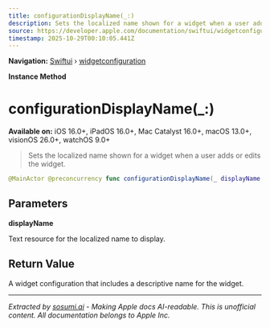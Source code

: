 ```yaml
---
title: configurationDisplayName(_:)
description: Sets the localized name shown for a widget when a user adds or edits the widget.
source: https://developer.apple.com/documentation/swiftui/widgetconfiguration/configurationdisplayname(_:)
timestamp: 2025-10-29T00:10:05.441Z
---
```


**Navigation:** [Swiftui](/documentation/swiftui) › [widgetconfiguration](/documentation/swiftui/widgetconfiguration)

**Instance Method**

# configurationDisplayName(_:)

**Available on:** iOS 16.0+, iPadOS 16.0+, Mac Catalyst 16.0+, macOS 13.0+, visionOS 26.0+, watchOS 9.0+

> Sets the localized name shown for a widget when a user adds or edits the widget.

```swift
@MainActor @preconcurrency func configurationDisplayName(_ displayName: LocalizedStringResource) -> some WidgetConfiguration
```

## Parameters

**displayName**

Text resource for the localized name to display.



## Return Value

A widget configuration that includes a descriptive name for the widget.

---

*Extracted by [sosumi.ai](https://sosumi.ai) - Making Apple docs AI-readable.*
*This is unofficial content. All documentation belongs to Apple Inc.*
